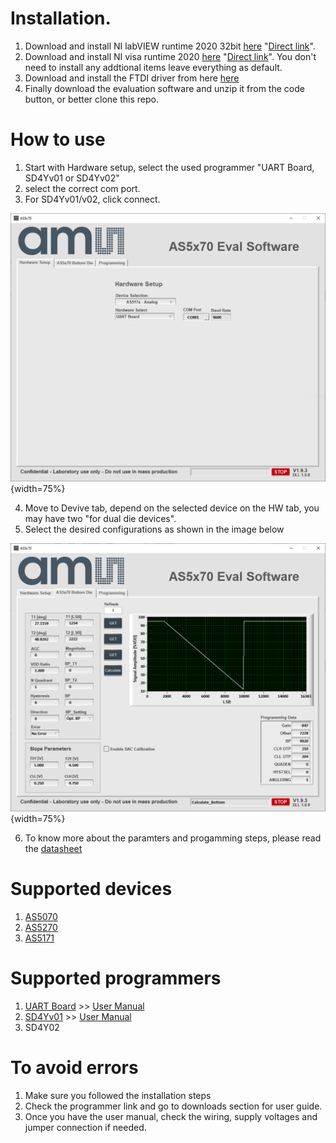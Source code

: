 # Installation.
1. Download and install NI labVIEW runtime 2020 32bit [here](https://www.ni.com/en/support/downloads/software-products/download.labview-runtime.html#show-offline-installers) "[Direct link](https://download.ni.com/support/nipkg/products/ni-l/ni-labview-2020-runtime-engine-x86/20.0/offline/ni-labview-2020-runtime-engine-x86_20.0.1_offline.iso)".
2. Download and install NI visa runtime 2020 [here](https://www.ni.com/en/support/downloads/drivers/download.ni-visa.html#show-offline-installers) "[Direct link](https://download.ni.com/support/nipkg/products/ni-v/ni-visa/20.0/offline/ni-visa_20.0.0_offline.iso)". You don't need to install any addtional items leave everything as default.
3. Download and install the FTDI driver from here [here](https://ftdichip.com/drivers/vcp-drivers/)
4. Finally download the evaluation software and unzip it from the code button, or better clone this repo.

# How to use
1. Start with Hardware setup, select the used programmer "UART Board, SD4Yv01 or SD4Yv02"
2. select the correct com port.
3. For SD4Yv01/v02, click connect.

![HW setup](img/Image01.PNG "HW setup"){width=75%}

4. Move to Devive tab, depend on the selected device on the HW tab, you may have two "for dual die devices".
5. Select the desired configurations as shown in the image below

![Device Tab](img/Image02.PNG "Device Tab"){width=75%}

6. To know more about the paramters and progamming steps, please read the [datasheet](https://ams-osram.com/search?productSearch=true&filter_products=position-sensors)

# Supported devices
1. [AS5070](https://ams-osram.com/products/sensors/position-sensors/ams-as5070-high-resolution-position-sensor)
2. [AS5270](https://ams-osram.com/products/sensors/position-sensors/ams-as5270-magnetic-angular-position-sensor)
3. [AS5171](https://ams-osram.com/products/sensors/position-sensors/ams-as5171-high-resolution-position-sensor)

# Supported programmers
1. [UART Board](https://ams-osram.com/products/boards-kits-accessories/boards/ams-as5xxx-evm-pb-usb-evaluation-board) >> [User Manual](https://look.ams-osram.com/m/275da984b854ab0a/original/AS5xxx_UART_UG000370_1-00.pdf)
2. [SD4Yv01](https://ams-osram.com/products/boards-kits-accessories/boards/ams-as5xxx-evm-pb-usb-evaluation-board) >> [User Manual](https://look.ams-osram.com/m/8a485bb9cdb32bd7/original/AS5xxx_SD4Y_UG000435_1-00.pdf)
3. SD4Y02

# To avoid errors 
1. Make sure you followed the installation steps
2. Check the programmer link and go to downloads section for user guide.
3. Once you have the user manual, check the wiring, supply voltages and jumper connection if needed.
